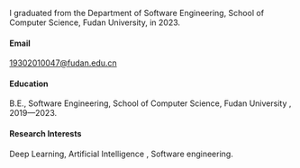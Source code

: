 


I graduated from the Department of Software Engineering, School of Computer Science, Fudan University, in 2023.
#### Email
19302010047@fudan.edu.cn

#### Education
B.E., Software Engineering, School of Computer Science, Fudan University , 2019—2023.

#### Research Interests
Deep Learning, Artificial Intelligence , Software engineering.

